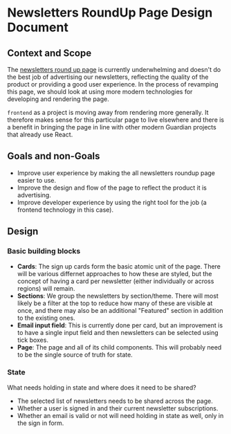 # Newsletters RoundUp Page Design Document

## Context and Scope

The [newsletters round up page][] is currently underwhelming and doesn't do the best job of advertising our newsletters, reflecting the quality of the product or providing a good user experience. In the process of revamping this page, we should look at using more modern technologies for developing and rendering the page.

`frontend` as a project is moving away from rendering more generally. It therefore makes sense for this particular page to live elsewhere and there is a benefit in bringing the page in line with other modern Guardian projects that already use React.

## Goals and non-Goals

-   Improve user experience by making the all newsletters roundup page easier to use.
-   Improve the design and flow of the page to reflect the product it is advertising.
-   Improve developer experience by using the right tool for the job (a frontend technology in this case).

## Design

### Basic building blocks

-   **Cards**: The sign up cards form the basic atomic unit of the page. There will be various differnet approaches to how these are styled, but the concept of having a card per newsletter (either individually or across regions) will remain.
-   **Sections**: We group the newsletters by section/theme. There will most likely be a filter at the top to reduce how many of these are visible at once, and there may also be an additional "Featured" section in addition to the existing ones.
-   **Email input field**: This is currently done per card, but an improvement is to have a single input field and then newsletters can be selected using tick boxes.
-   **Page**: The page and all of its child components. This will probably need to be the single source of truth for state.

### State

What needs holding in state and where does it need to be shared?

-   The selected list of newsletters needs to be shared across the page.
-   Whether a user is signed in and their current newsletter subscriptions.
-   Whether an email is valid or not will need holding in state as well, only in the sign in form.

<!-- URL reference links -->

[newsletters round up page]: https://www.theguardian.com/email-newsletters
